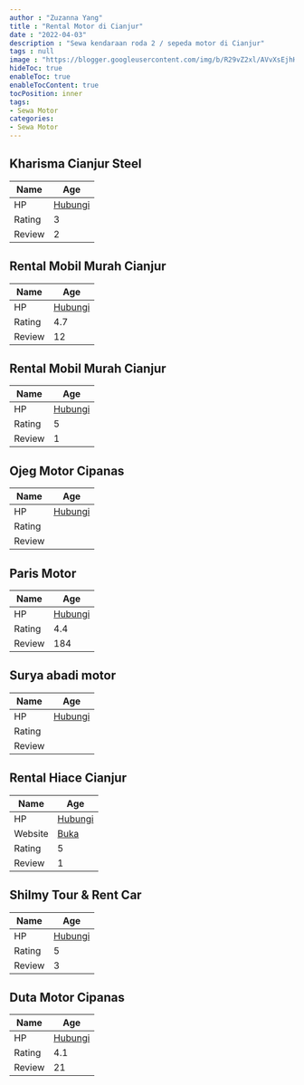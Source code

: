 ```yaml
---
author : "Zuzanna Yang"
title : "Rental Motor di Cianjur"
date : "2022-04-03"
description : "Sewa kendaraan roda 2 / sepeda motor di Cianjur"
tags : null
image : "https://blogger.googleusercontent.com/img/b/R29vZ2xl/AVvXsEjhHolSj1IMDxtaVnNL5N9l53Qyv3SPCNW8OPfPJKVr0ghOePZEpCumCLlmsRHh0LlTCvpKK6ZcY5msJhOFJVAfGQOvco4WVGHtG841RuQ4Dw9O_WQdw1PFrS6y5yDNkskO9dC2gpXPgFQssNxjA0fcSMH1kTSY08PB-NplzkUW_Q_Bg9gqDgsM5gm-Vw/w300-h200/rental-motor-di-cianjur.png"
hideToc: true
enableToc: true
enableTocContent: true
tocPosition: inner
tags:
- Sewa Motor
categories:
- Sewa Motor
---
```



## Kharisma Cianjur Steel

Name | Age
--------|------
HP | [Hubungi](https://pcandroidplayer.blogspot.com/?clayads=https://getnumber.ndower.dev?phone=MDI2MzIyOTE5NDI=)
Rating | 3
Review | 2


## Rental Mobil Murah Cianjur

Name | Age
--------|------
HP | [Hubungi](https://pcandroidplayer.blogspot.com/?clayads=https://getnumber.ndower.dev?phone=MDgxMzIzNTcyMjI1)
Rating | 4.7
Review | 12


## Rental Mobil Murah Cianjur

Name | Age
--------|------
HP | [Hubungi](https://pcandroidplayer.blogspot.com/?clayads=https://getnumber.ndower.dev?phone=MDgxMzEyMDcxNTMz)
Rating | 5
Review | 1


## Ojeg Motor Cipanas

Name | Age
--------|------
HP | [Hubungi](https://pcandroidplayer.blogspot.com/?clayads=https://getnumber.ndower.dev?phone=MDgyMjU1ODUxNzEz)
Rating | 
Review | 


## Paris Motor

Name | Age
--------|------
HP | [Hubungi](https://pcandroidplayer.blogspot.com/?clayads=https://getnumber.ndower.dev?phone=MDI2MzI2MTE1OQ==)
Rating | 4.4
Review | 184


## Surya abadi motor

Name | Age
--------|------
HP | [Hubungi](https://pcandroidplayer.blogspot.com/?clayads=https://getnumber.ndower.dev?phone=)
Rating | 
Review | 


## Rental Hiace Cianjur

Name | Age
--------|------
HP | [Hubungi](https://pcandroidplayer.blogspot.com/?clayads=https://getnumber.ndower.dev?phone=)
Website | [Buka](https://pcandroidplayer.blogspot.com/?clayads=aHR0cDovL3d3dy5pbmRvcmVudGNhci5jby5pZC8=) 
Rating | 5
Review | 1


## Shilmy Tour &amp; Rent Car

Name | Age
--------|------
HP | [Hubungi](https://pcandroidplayer.blogspot.com/?clayads=https://getnumber.ndower.dev?phone=MDgyMTE1NTAwNTYw)
Rating | 5
Review | 3


## Duta Motor Cipanas

Name | Age
--------|------
HP | [Hubungi](https://pcandroidplayer.blogspot.com/?clayads=https://getnumber.ndower.dev?phone=)
Rating | 4.1
Review | 21


